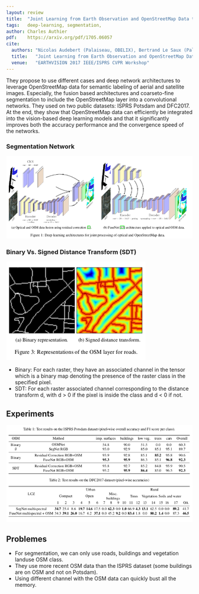 ```yaml
---
layout: review
title:  "Joint Learning from Earth Observation and OpenStreetMap Data to Get Faster Better Semantic Maps"
tags:   deep-learning, segmentation,
author: Charles Authier
pdf:    https://arxiv.org/pdf/1705.06057
cite:
  authors: "Nicolas Audebert (Palaiseau, OBELIX), Bertrand Le Saux (Palaiseau), Sébastien Lefèvre (OBELIX)"
  title:   "Joint Learning from Earth Observation and OpenStreetMap Data to Get Faster Better Semantic Maps"
  venue:   "EARTHVISION 2017 IEEE/ISPRS CVPR Workshop"
---
```



They propose to use different cases and deep network architectures to leverage OpenStreetMap data for semantic labeling of aerial and satellite images.
Especially, the fusion based architectures and coarseto-fine segmentation to include the OpenStreetMap layer into a convolutional networks.
They used on two public datasets: ISPRS Potsdam and DFC2017.
At the end, they show that OpenStreetMap data can efficiently be integrated into the vision-based deep learning models and that it significantly improves both the accuracy performance and the convergence speed of the networks.


### Segmentation Network

![](/deep-learning/images/osm_faster/model_osm.png)

### Binary Vs. Signed Distance Transform (SDT)

![](/deep-learning/images/osm_faster/sdt_osm.png)

* Binary: For each raster, they have an associated channel in the tensor which is a binary map denoting the presence of the raster class in the specified pixel.
* SDT: For each raster associated channel corresponding to the distance transform d, with d > 0 if the pixel is inside the class and d < 0 if not.

## Experiments

![](/deep-learning/images/osm_faster/res_osm.png)

## Problemes
* For segmentation, we can only use roads, buildings and vegetation landuse OSM class.
* They use more recent OSM data than the ISPRS dataset (some buildings are on OSM and not on Potsdam).
* Using different channel with the OSM data can quickly bust all the memory.
